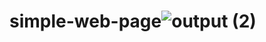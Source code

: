 # simple-web-page![output (2)](https://user-images.githubusercontent.com/83449998/215312557-c3bdddba-5396-40dc-9011-b62269fd2721.png)
